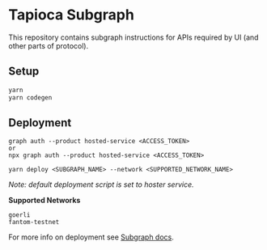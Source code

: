 # Tapioca Subgraph

This repository contains subgraph instructions for APIs required by UI (and other parts of protocol).

## Setup

```bash
yarn
yarn codegen
```

## Deployment

```
graph auth --product hosted-service <ACCESS_TOKEN>
or
npx graph auth --product hosted-service <ACCESS_TOKEN>

yarn deploy <SUBGRAPH_NAME> --network <SUPPORTED_NETWORK_NAME>
```
*Note: default deployment script is set to hoster service.*

**Supported Networks**
```
goerli
fantom-testnet
```

For more info on deployment see [Subgraph docs](https://thegraph.com/docs/en/deploying/deploying-a-subgraph-to-hosted/).